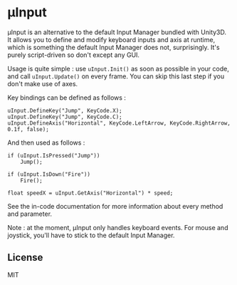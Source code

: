 µInput
======

µInput is an alternative to the default Input Manager bundled with Unity3D. It allows you to define and modify keyboard inputs and axis at runtime, which is something the default Input Manager does not, surprisingly. It's purely script-driven so don't except any GUI.

Usage is quite simple : use `uInput.Init()` as soon as possible in your code, and call `uInput.Update()` on every frame. You can skip this last step if you don't make use of axes.

Key bindings can be defined as follows :

    uInput.DefineKey("Jump", KeyCode.X);
    uInput.DefineKey("Jump", KeyCode.C);
    uInput.DefineAxis("Horizontal", KeyCode.LeftArrow, KeyCode.RightArrow, 0.1f, false);

And then used as follows :

    if (uInput.IsPressed("Jump"))
        Jump();
	   
    if (uInput.IsDown("Fire"))
        Fire();
    
    float speedX = uInput.GetAxis("Horizontal") * speed;

See the in-code documentation for more information about every method and parameter.

Note : at the moment, µInput only handles keyboard events. For mouse and joystick, you'll have to stick to the default Input Manager.

License
-------

MIT
